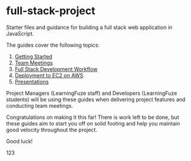 # full-stack-project

Starter files and guidance for building a full stack web application in JavaScript.

The guides cover the following topics:

1. [Getting Started](guides/GETTING_STARTED.md)
1. [Team Meetings](guides/TEAM_MEETINGS.md)
1. [Full Stack Development Workflow](guides/FULL_STACK_WORKFLOW.md)
1. [Deployment to EC2 on AWS](guides/DEPLOYMENT.md)
1. [Presentations](guides/PRESENTING.md)

Project Managers (LearningFuze staff) and Developers (LearningFuze students) will be using these guides when delivering project features and conducting team meetings.

Congratulations on making it this far! There is work left to be done, but these guides aim to start you off on solid footing and help you maintain good velocity throughout the project.

Good luck!

123
